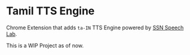 # Tamil TTS Engine
Chrome Extension that adds `ta-IN` TTS Engine powered by [SSN Speech Lab](http://www.ssn.edu.in/Speech_Lab/Speech_home.html).

This is a WIP Project as of now. 
